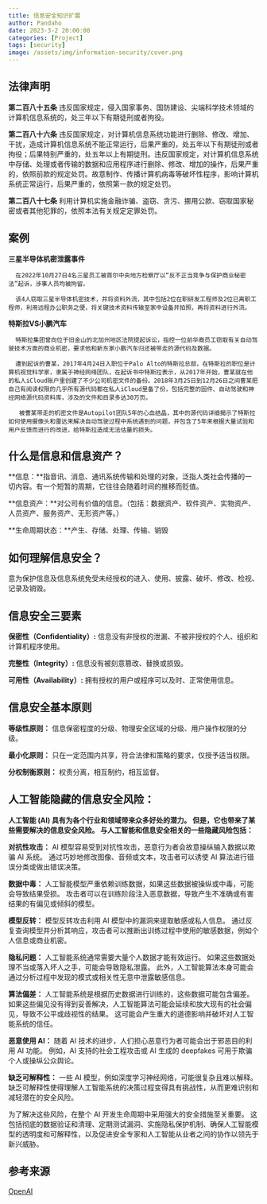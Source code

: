 ```yaml
---
title: 信息安全知识扩展
author: Pandaho
date: 2023-3-2 20:00:00
categories: [Project] 
tags: [security]
image: /assets/img/information-security/cover.png
---
```





## **法律声明**

**第二百八十五条** 违反国家规定，侵入国家事务、国防建设、尖端科学技术领域的计算机信息系统的，处三年以下有期徒刑或者拘役。

**第二百八十六条** 违反国家规定，对计算机信息系统功能进行删除、修改、增加、干扰，造成计算机信息系统不能正常运行，后果严重的，处五年以下有期徒刑或者拘役；后果特别严重的，处五年以上有期徒刑。违反国家规定，对计算机信息系统中存储、处理或者传输的数据和应用程序进行删除、修改、增加的操作，后果严重的，依照前款的规定处罚。故意制作、传播计算机病毒等破坏性程序，影响计算机系统正常运行，后果严重的，依照第一款的规定处罚。

**第二百八十七条** 利用计算机实施金融诈骗、盗窃、贪污、挪用公款、窃取国家秘密或者其他犯罪的，依照本法有关规定定罪处罚。


## **案例** 
**三星半导体机密泄露事件**

      在2022年10月27日4名三星员工被首尔中央地方检察厅以“反不正当竞争与保护商业秘密法”起诉，涉事人员均被拘留。

      该4人窃取三星半导体机密技术，并将资料外流，其中包括2位在职研发工程师及2位已离职工程师，利用远程办公职务之便，将关键技术资料传输至家中设备并拍照，再将资料进行外流。

**特斯拉VS小鹏汽车**

      特斯拉集团曾向位于旧金山的北加州地区法院提起诉讼，指控一位前华裔员工窃取有关自动驾驶技术方面的商业机密，要求他和新东家小鹏汽车归还被带走的源代码及数据。

      遭到起诉的曹某，2017年4月24日入职位于Palo Alto的特斯拉总部，在特斯拉的职位是计算机视觉科学家，隶属于神经网络团队，在起诉书中特斯拉表示，从2017年开始，曹某就在他的私人iCloud账户里创建了不少公司机密文件的备份。2018年3月25日到12月26日之间曹某把自己有阅读权限的几乎所有源代码都在私人iCloud里备了份，包括完整的固件、自动驾驶和神经网络源代码资料库，涉及的文件和目录多达30万页。

       被曹某带走的机密文件是Autopilot团队5年的心血结晶，其中的源代码详细揭示了特斯拉如何使用摄像头和雷达来解决自动驾驶过程中系统遇到的问题，并包含了5年来根据大量试验和用户反馈而进行的改进，给特斯拉造成无法估量的损失。



## **什么是信息和信息资产？** 
**信息：**指音讯、消息、通讯系统传输和处理的对象，泛指人类社会传播的一切内容。有一个短暂的周期，它往往会随着时间的推移而贬值。

**信息资产：**对公司有价值的信息。（包括：数据资产、软件资产、实物资产、人员资产、服务资产、无形资产等。）

**生命周期状态：**产生、存储、处理、传输、销毁

## **如何理解信息安全？** 
意为保护信息及信息系统免受未经授权的进入、使用、披露、破坏、修改、检视、记录及销毁。

## **信息安全三要素** 
**保密性（Confidentiality）:** 信息没有非授权的泄漏、不被非授权的个人、组织和计算机程序使用。

**完整性（Integrity）:** 信息没有被刻意篡改、替换或损毁。

**可用性（Availability）:** 拥有授权的用户或程序可以及时、正常使用信息。
## **信息安全基本原则**
**等级性原则：** 信息保密程度的分级、物理安全区域的分级、用户操作权限的分级。 

**最小化原则：** 只在一定范围内共享，符合法律和策略的要求，仅授予适当权限。

**分权制衡原则：** 权责分离，相互制约，相互监督。

## **人工智能隐藏的信息安全风险：** 

**人工智能 (AI) 具有为各个行业和领域带来众多好处的潜力。 但是，它也带来了某些需要解决的信息安全风险。 与人工智能和信息安全相关的一些隐藏风险包括：**

**对抗性攻击：** AI 模型容易受到对抗性攻击，恶意行为者会故意操纵输入数据以欺骗 AI 系统。 通过巧妙地修改图像、音频或文本，攻击者可以诱使 AI 算法进行错误分类或做出错误决策。

**数据中毒：** 人工智能模型严重依赖训练数据，如果这些数据被操纵或中毒，可能会导致结果受损。 攻击者可以在训练阶段注入恶意数据，导致产生不准确或有害结果的有偏见或倾斜的模型。

**模型反转：** 模型反转攻击利用 AI 模型中的漏洞来提取敏感或私人信息。 通过反复查询模型并分析其响应，攻击者可以推断出训练过程中使用的敏感数据，例如个人信息或商业机密。

**隐私问题：** 人工智能系统通常需要大量个人数据才能有效运行。 如果这些数据处理不当或落入坏人之手，可能会导致隐私泄露。 此外，人工智能算法本身可能会通过分析过程中发现的模式或相关性无意中泄露敏感信息。

**算法偏差：** 人工智能系统是根据历史数据进行训练的，这些数据可能包含偏差。 如果这些偏见没有得到妥善解决，人工智能算法可能会延续和放大现有的社会偏见，导致不公平或歧视性的结果。 这可能会产生重大的道德影响并破坏对人工智能系统的信任。

**恶意使用 AI：** 随着 AI 技术的进步，人们担心恶意行为者可能会出于邪恶目的利用 AI 功能。 例如，AI 支持的社会工程攻击或 AI 生成的 deepfakes 可用于欺骗个人或操纵公众舆论。

**缺乏可解释性：** 一些 AI 模型，例如深度学习神经网络，可能很复杂且难以解释。 缺乏可解释性使得理解人工智能系统的决策过程变得具有挑战性，从而更难识别和减轻潜在的安全风险。

为了解决这些风险，在整个 AI 开发生命周期中采用强大的安全措施至关重要。 这包括彻底的数据验证和清理、定期测试漏洞、实施隐私保护机制、确保人工智能模型的透明度和可解释性，以及促进安全专家和人工智能从业者之间的协作以领先于新兴威胁。

## **参考来源**

[OpenAI](https://chat.openai.com/)  